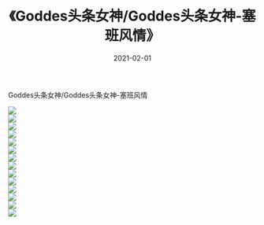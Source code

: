 ﻿---
layout: post
title:  《Goddes头条女神/Goddes头条女神-塞班风情》
date:   2021-02-01
img: http://pic.660000.xyz/1:/网络美图/2021/Goddes头条女神/Goddes头条女神-塞班风情/000.jpg
categories: [美女, 清纯, 唯美]
---

Goddes头条女神/Goddes头条女神-塞班风情

 ![](http://pic.660000.xyz/1:/网络美图/2021/Goddes头条女神/Goddes头条女神-塞班风情/001.jpg) <br>![](http://pic.660000.xyz/1:/网络美图/2021/Goddes头条女神/Goddes头条女神-塞班风情/002.jpg) <br>![](http://pic.660000.xyz/1:/网络美图/2021/Goddes头条女神/Goddes头条女神-塞班风情/003.jpg) <br>![](http://pic.660000.xyz/1:/网络美图/2021/Goddes头条女神/Goddes头条女神-塞班风情/004.jpg) <br>![](http://pic.660000.xyz/1:/网络美图/2021/Goddes头条女神/Goddes头条女神-塞班风情/005.jpg) <br>![](http://pic.660000.xyz/1:/网络美图/2021/Goddes头条女神/Goddes头条女神-塞班风情/006.jpg) <br>![](http://pic.660000.xyz/1:/网络美图/2021/Goddes头条女神/Goddes头条女神-塞班风情/007.jpg) <br>![](http://pic.660000.xyz/1:/网络美图/2021/Goddes头条女神/Goddes头条女神-塞班风情/008.jpg) <br>![](http://pic.660000.xyz/1:/网络美图/2021/Goddes头条女神/Goddes头条女神-塞班风情/009.jpg) <br>![](http://pic.660000.xyz/1:/网络美图/2021/Goddes头条女神/Goddes头条女神-塞班风情/010.jpg) <br>![](http://pic.660000.xyz/1:/网络美图/2021/Goddes头条女神/Goddes头条女神-塞班风情/011.jpg) <br>![](http://pic.660000.xyz/1:/网络美图/2021/Goddes头条女神/Goddes头条女神-塞班风情/012.jpg) <br>![](http://pic.660000.xyz/1:/网络美图/2021/Goddes头条女神/Goddes头条女神-塞班风情/013.jpg) <br>![](http://pic.660000.xyz/1:/网络美图/2021/Goddes头条女神/Goddes头条女神-塞班风情/014.jpg) <br>